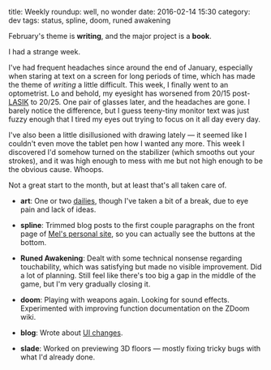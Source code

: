 title: Weekly roundup: well, no wonder
date: 2016-02-14 15:30
category: dev
tags: status, spline, doom, runed awakening

February's theme is **writing**, and the major project is a **book**.

I had a strange week.

I've had frequent headaches since around the end of January, especially when staring at text on a screen for long periods of time, which has made the theme of _writing_ a little difficult.  This week, I finally went to an optometrist.  Lo and behold, my eyesight has worsened from 20/15 post-[LASIK]({filename}/2012-10-21-lasik.markdown) to 20/25.  One pair of glasses later, and the headaches are gone.  I barely notice the difference, but I guess teeny-tiny monitor text was just fuzzy enough that I tired my eyes out trying to focus on it all day every day.

I've also been a little disillusioned with drawing lately — it seemed like I couldn't even move the tablet pen how I wanted any more.  This week I discovered I'd somehow turned on the stabilizer (which smooths out your strokes), and it was high enough to mess with me but not high enough to be the obvious cause.  Whoops.

Not a great start to the month, but at least that's all taken care of.

- **art**: One or two [dailies](http://lexyeevee.tumblr.com/tagged/daily-comic), though I've taken a bit of a break, due to eye pain and lack of ideas.  

- **spline**: Trimmed blog posts to the first couple paragraphs on the front page of [Mel's personal site](http://glitchedpuppet.com/), so you can actually see the buttons at the bottom.

- **Runed Awakening**: Dealt with some technical nonsense regarding touchability, which was satisfying but made no visible improvement.  Did a lot of planning.  Still feel like there's too big a gap in the middle of the game, but I'm very gradually closing it.

- **doom**: Playing with weapons again.  Looking for sound effects.  Experimented with improving function documentation on the ZDoom wiki.

- **blog**: Wrote about [UI changes]({filename}/2016-02-10-we-have-always-been-at-war-with-ui.markdown).

- **slade**: Worked on previewing 3D floors — mostly fixing tricky bugs with what I'd already done.
